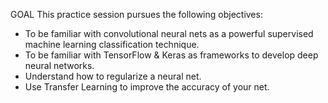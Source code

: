 GOAL
This practice session pursues the following objectives: 
* To be familiar with convolutional neural nets as a powerful supervised machine learning classification technique. 
* To be familiar with TensorFlow & Keras as frameworks to develop deep neural networks. 
* Understand how to regularize a neural net. 
* Use Transfer Learning to improve the accuracy of your net.  
